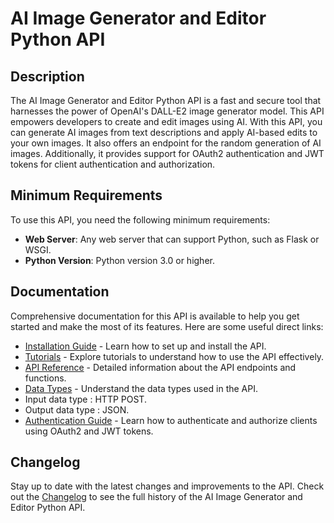 
# AI Image Generator and Editor Python API

## Description

The AI Image Generator and Editor Python API is a fast and secure tool that harnesses the power of OpenAI's DALL-E2 image generator model. This API empowers developers to create and edit images using AI. With this API, you can generate AI images from text descriptions and apply AI-based edits to your own images. It also offers an endpoint for the random generation of AI images. Additionally, it provides support for OAuth2 authentication and JWT tokens for client authentication and authorization.

## Minimum Requirements

To use this API, you need the following minimum requirements:

- **Web Server**: Any web server that can support Python, such as Flask or WSGI.
- **Python Version**: Python version 3.0 or higher.

## Documentation

Comprehensive documentation for this API is available to help you get started and make the most of its features. Here are some useful direct links:

- [Installation Guide](#) - Learn how to set up and install the API.
- [Tutorials](#) - Explore tutorials to understand how to use the API effectively.
- [API Reference](#) - Detailed information about the API endpoints and functions.
- [Data Types](#) - Understand the data types used in the API.
- Input data type : HTTP POST.
- Output data type : JSON.
- [Authentication Guide](#) - Learn how to authenticate and authorize clients using OAuth2 and JWT tokens.

## Changelog

Stay up to date with the latest changes and improvements to the API. Check out the [Changelog](#) to see the full history of the AI Image Generator and Editor Python API.
